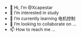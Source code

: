 - 👋 Hi, I’m @Xcapestar
- 👀 I’m interested in study
- 🌱 I’m currently learning 电机控制
- 💞️ I’m looking to collaborate on ...
- 📫 How to reach me ...

<!---
Xcapestar/Xcapestar is a ✨ special ✨ repository because its `README.md` (this file) appears on your GitHub profile.
You can click the Preview link to take a look at your changes.
--->
